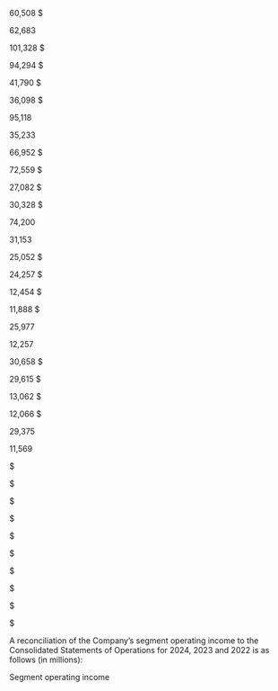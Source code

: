 60,508  $

62,683

101,328  $

94,294  $

41,790  $

36,098  $

95,118

35,233

66,952  $

72,559  $

27,082  $

30,328  $

74,200

31,153

25,052  $

24,257  $

12,454  $

11,888  $

25,977

12,257

30,658  $

29,615  $

13,062  $

12,066  $

29,375

11,569

$

$

$

$

$

$

$

$

$

$

A reconciliation of the Company’s segment operating income to the Consolidated Statements of Operations for 2024, 2023 and
2022 is as follows (in millions):

Segment operating income